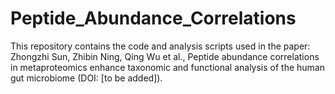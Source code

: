 # Peptide_Abundance_Correlations
This repository contains the code and analysis scripts used in the paper:  Zhongzhi Sun, Zhibin Ning, Qing Wu et al., Peptide abundance correlations in metaproteomics enhance taxonomic and functional analysis of the human gut microbiome (DOI: [to be added]).
